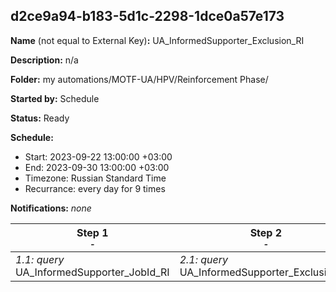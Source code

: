 ## d2ce9a94-b183-5d1c-2298-1dce0a57e173

**Name** (not equal to External Key)**:** UA_InformedSupporter_Exclusion_RI

**Description:** n/a

**Folder:** my automations/MOTF-UA/HPV/Reinforcement Phase/

**Started by:** Schedule

**Status:** Ready

**Schedule:**

* Start: 2023-09-22 13:00:00 +03:00
* End: 2023-09-30 13:00:00 +03:00
* Timezone: Russian Standard Time
* Recurrance: every day for 9 times

**Notifications:** _none_


| Step 1<br>_<small>-</small>_ | Step 2<br>_<small>-</small>_ |
| --- | --- |
| _1.1: query_<br>UA_InformedSupporter_JobId_RI | _2.1: query_<br>UA_InformedSupporter_Exclusion_RI |
